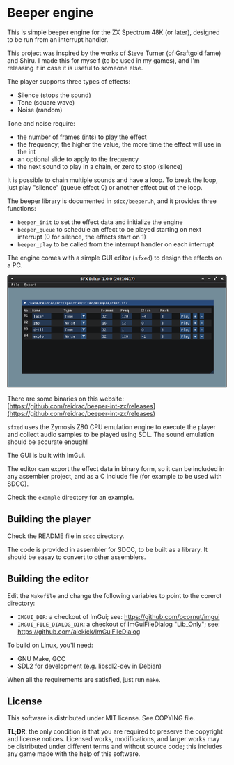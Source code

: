 # Beeper engine

This is simple beeper engine for the ZX Spectrum 48K (or later), designed to be
run from an interrupt handler.

This project was inspired by the works of Steve Turner (of Graftgold fame) and
Shiru. I made this for myself (to be used in my games), and I'm releasing it
in case it is useful to someone else.

The player supports three types of effects:

* Silence (stops the sound)
* Tone (square wave)
* Noise (random)

Tone and noise require:

* the number of frames (ints) to play the effect
* the frequency; the higher the value, the more time the effect will use in the int
* an optional slide to apply to the frequency
* the next sound to play in a chain, or zero to stop (silence)

It is possible to chain multiple sounds and have a loop. To break the loop,
just play "silence" (queue effect 0) or another effect out of the loop.

The beeper library is documented in `sdcc/beeper.h`, and it provides three
functions:

* `beeper_init` to set the effect data and initialize the engine
* `beeper_queue` to schedule an effect to be played starting on next interrupt
  (0 for silence, the effects start on 1)
* `beeper_play` to be called from the interrupt handler on each interrupt

The engine comes with a simple GUI editor (`sfxed`) to design the effects on a PC.

![sfxed 1.0.0](https://github.com/reidrac/beeper-int-zx/raw/main/sfxed-1.0.0.png)

There are some binaries on this website: [https://github.com/reidrac/beeper-int-zx/releases](https://github.com/reidrac/beeper-int-zx/releases)

`sfxed` uses the Zymosis Z80 CPU emulation engine to execute the player and
collect audio samples to be played using SDL. The sound emulation should be
accurate enough!

The GUI is built with ImGui.

The editor can export the effect data in binary form, so it can be included in
any assembler project, and as a C include file (for example to be used with
SDCC).

Check the `example` directory for an example.

## Building the player

Check the README file in `sdcc` directory.

The code is provided in assembler for SDCC, to be built as a library. It should
be easay to convert to other assemblers.

## Building the editor

Edit the `Makefile` and change the following variables to point to the corerct directory:

- `IMGUI_DIR`: a checkout of ImGui; see: https://github.com/ocornut/imgui
- `IMGUI_FILE_DIALOG_DIR`: a checkout of ImGuiFileDialog "Lib_Only"; see: https://github.com/aiekick/ImGuiFileDialog

To build on Linux, you'll need:
- GNU Make, GCC
- SDL2 for development (e.g. libsdl2-dev in Debian)

When all the requirements are satisfied, just run `make`.

## License

This software is distributed under MIT license. See COPYING file.

**TL;DR**: the only condition is that you are required to preserve the copyright
and license notices. Licensed works, modifications, and larger works may be
distributed under different terms and without source code; this includes any game
made with the help of this software.
